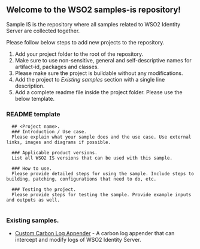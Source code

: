 ## Welcome to the WSO2 samples-is repository!
Sample IS is the repository where all samples related to WSO2 Identity Server are collected together. 

Please follow below steps to add new projects to the repository.
1. Add your project folder to the root of the repository.
2. Make sure to use non-sensitive, general and self-descriptive names for artifact-id, packages and classes.
2. Please make sure the project is buildable without any modifications.
4. Add the project to *Existing samples* section with a single line description.
3. Add a complete readme file inside the project folder. Please use the below template.

### README template

```
  ## <Project name>.
  ### Introduction / Use case.
  Please explain what your sample does and the use case. Use external links, images and diagrams if possible.
  
  ### Applicable product versions.
  List all WSO2 IS versions that can be used with this sample.
  
  ### How to use.
  Please provide detailed steps for using the sample. Include steps to building, patching, configurations that need to do, etc.
  
  ### Testing the project.
  Please provide steps for testing the sample. Provide example inputs and outputs as well.
  
 ```

### Existing samples.
 - [Custom Carbon Log Appender](https://github.com/vihanga-liyanage/samples-is-1/tree/master/custom-carbon-log-appender) - A carbon log appender that can intercept and modify logs of WSO2 Identity Server.
